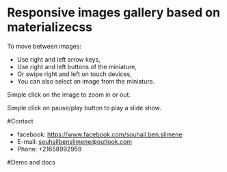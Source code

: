 # Responsive images gallery based on materializecss
To move between images:
- Use right and left arrow keys,
- Use right and left buttons of the miniature,
- Or swipe right and left on touch devices, 
- You can also select an image from the miniature.

Simple click on the image to zoom in or out.

Simple click on pause/play button to play a slide show. 

#Contact
- facebook: https://www.facebook.com/souhail.ben.slimene
- E-mail: souhailbenslimene@outlook.com
- Phone: +21658992959

#Demo and docs

